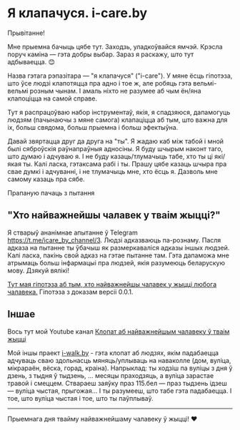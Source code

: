 # Я клапачуся. i-care.by
Прывітанне!

Мне прыемна бачыць цябе тут. Заходзь, уладкоўвайся ямчэй. Крэсла поруч каміна — гэта добры выбар. Зараз я раскажу, што тут адбываецца. 😊

Назва гэтага рэпазітара — "я клапачуся" ("i-care"). У мяне ёсць гіпотэза, што ўсе людзі клапотяцца пра адно і тое ж, але робяць гэта вельмі-вельмі розным чынам.
І амаль ніхто не разумее аб чым ён/яна клапоціцца на самой справе.

Тут я распрацоўваю набор інструментаў, якія, я спадзяюся, дапамогуць людзям (пачынаючы з мяне самога) клапаціцца аб тым, што важна для іх, больш свядома, больш прыемна
і больш эфектыўна.

Давай звяртацца друг да друга на "ты". Я жадаю каб між табой і мной былі сяброўскія раўнапраўныя адносіны. Я буду шчырым наконт таго, што думаю і адчуваю я. І не буду
казаць/тлумачыць табе, хто ты ці які/якая ты. Калі ласка, гэтаксама рабі і ты. Прашу цябе казаць шчыра пра свае думкі і адчуванні, і не тлумачыць мне, хто ёсць я. Дазволь
мне самому казаць пра сябе.

Прапаную пачаць з пытання

## "Хто найважнейшы чалавек у тваім жыцці?"
Я стварыў ананімнае апытанне ў Telegram https://t.me/icare_by_channel/3. Людзі адказваюць па-рознаму. Пасля адказа на пытанне ты ўбачыш як размеркаваліся адказы іншых
людзей. Калі ласка, пакінь свой адказ на гэтае пытанне там. Гэта дапаможа мне атрымаць больш інфармацыі пра людзей, якія разумеюць беларускую мову. Дзякуй вялікі!

[Тут мая гіпотэза аб тым, хто найважнейшы чалавек у жыцці любога чалавека.](Хто-найважнейшы-чалавек-у-жыцці-любога-чалавека/Гіпотэза-абгрунтаванне-разважанні.md)
Гіпотэза з доказам версіі 0.0.1.


## Іншае

Вось тут мой Youtube канал [Клопат аб найважнейшым чалавеку ў тваім жыцці](https://www.youtube.com/channel/UCDVmfJuYxY6MAfO3KlpYv5A)

Мой іншы праект [i-walk.by](https://github.com/mshurkaeu-public/i-walk.by) - гэта клопат аб людзях, якім падабаецца адчуваць сваю здольнасць мяняць/уплываць на наваколле
(дом, вуліца, мікрараён, вёска, горад, краіна). Напрыклад: ты ходзіш па вуліцы з дня ў дзень, з тыдня ў тыдзень, … месяцы праходзяць, а вуліца зарастае травой і смеццем.
Ствараеш заяўку праз 115.бел — праз тыдзень ідзеш — вуліца чыстая, прыгожая… І ты разумееш, што табе гэта падабаецца. І тое, што вуліца чыстая і тое, што ты паўплываў.

---

Прыемнага дня твайму найважнейшаму чалавеку ў жыцці! ❤️
